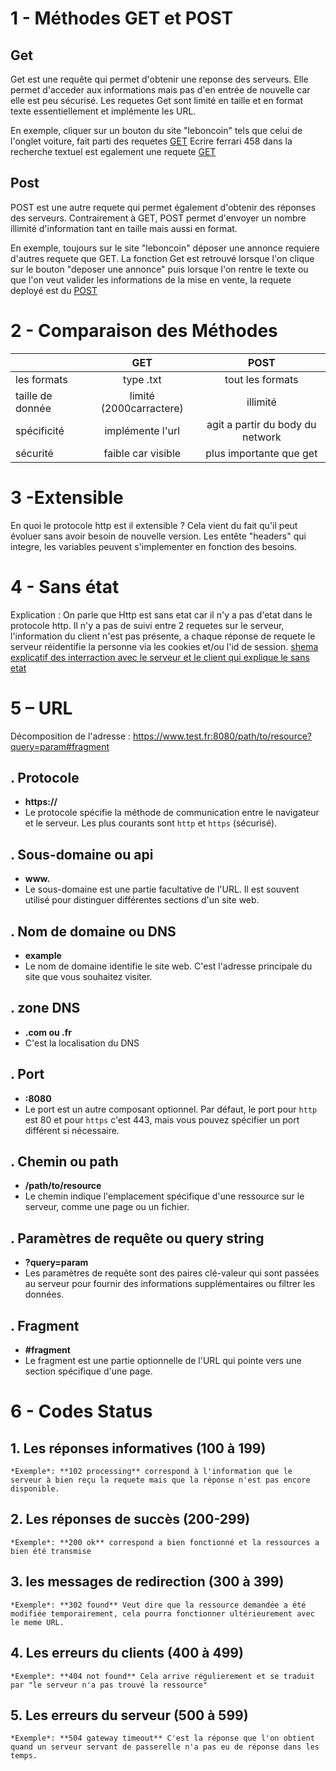 # 1 - Méthodes GET et POST

## Get 
Get est une requête qui permet d'obtenir une reponse des serveurs.
	Elle permet d'acceder aux informations mais pas d'en entrée de nouvelle car elle est peu sécurisé.
	Les requetes Get sont limité en taille et en format texte essentiellement et implémente les URL.
	
En exemple, cliquer sur un bouton du site "leboncoin" tels que celui de l'onglet voiture, fait parti des requetes [GET](https://www.leboncoin.fr/voitures/offres?locations) Ecrire ferrari 458 dans la recherche textuel est egalement une requete [GET](https://www.leboncoin.fr/recherche?category=2&text=ferrari+458)

## Post
POST est une autre requete qui permet également d'obtenir des réponses des serveurs.
Contrairement à GET, POST permet d'envoyer un nombre illimité d'information tant en taille mais aussi en format.

En exemple, toujours sur le site "leboncoin" déposer une annonce requiere d'autres requete que GET.
La fonction Get est retrouvé lorsque l'on clique sur le bouton "deposer une annonce" puis lorsque l'on rentre le texte ou que l'on veut valider les informations de la mise en vente, la requete deployé est du [POST](https://www.leboncoin.fr/deposer-une-annonce)





# 2 - Comparaison des Méthodes

|       | GET | POST |
|:------|:---------:|:----------:|
|les formats|type .txt|tout les formats|
|taille de donnée|limité (2000carractere)|illimité|
|spécificité|implémente l'url|agit a partir du body du network|
|sécurité|faible car visible|plus importante que get|





# 3 -Extensible

En quoi le protocole http est il extensible ?
	Cela vient du fait qu'il peut évoluer sans avoir besoin de nouvelle version.
	Les entête "headers" qui integre, les variables peuvent s'implementer en fonction des besoins.
	
	
	
	
# 4 - Sans état

Explication :
	On parle que Http est sans etat car il n'y a pas d'etat dans le protocole http. Il n'y a pas de suivi entre 2 requetes sur le serveur, l'information du client n'est pas présente, a chaque réponse de requete le serveur réidentifie la personne via les cookies et/ou l'id de session.
	[shema explicatif des interraction avec le serveur et le client qui explique le sans etat](https://docs.google.com/document/d/1JLvWOxeNOCab81PBlJ6wduIFFk0TPR5RLJqAxNqsRd4/edit)
	
	
	
	
# 5 – URL

Décomposition de l'adresse : https://www.test.fr:8080/path/to/resource?query=param#fragment

## . **Protocole**
   - **https://**
   - Le protocole spécifie la méthode de communication entre le navigateur et le serveur. Les plus courants sont `http` et `https` (sécurisé).

## . **Sous-domaine ou api**
   - **www.**
   - Le sous-domaine est une partie facultative de l'URL. Il est souvent utilisé pour distinguer différentes sections d'un site web.

## . **Nom de domaine ou DNS**
   - **example**
   - Le nom de domaine identifie le site web. C'est l'adresse principale du site que vous souhaitez visiter.

## . **zone DNS**
   - **.com ou .fr**
   - C'est la localisation du DNS
## . **Port**
   - **:8080**
   - Le port est un autre composant optionnel. Par défaut, le port pour `http` est 80 et pour `https` c'est 443, mais vous pouvez spécifier un port différent si nécessaire.

## . **Chemin ou path**
   - **/path/to/resource**
   - Le chemin indique l'emplacement spécifique d'une ressource sur le serveur, comme une page ou un fichier.

## . **Paramètres de requête ou query string**
   - **?query=param**
   - Les paramètres de requête sont des paires clé-valeur qui sont passées au serveur pour fournir des informations supplémentaires ou filtrer les données.

## . **Fragment**
   - **#fragment**
   - Le fragment est une partie optionnelle de l'URL qui pointe vers une section spécifique d'une page.





# 6 - Codes Status

## 1. Les réponses informatives (100 à 199)
	*Exemple*: **102 processing** correspond à l'information que le serveur à bien reçu la requete mais que la réponse n'est pas encore disponible.

## 2. Les réponses de succès (200-299)
	*Exemple*: **200 ok** correspond a bien fonctionné et la ressources a bien été transmise
	
## 3. les messages de redirection (300 à 399)
	*Exemple*: **302 found** Veut dire que la ressource demandée a été modifiée temporairement, cela pourra fonctionner ultérieurement avec le meme URL.


## 4. Les erreurs du clients (400 à 499)
	*Exemple*: **404 not found** Cela arrive régulierement et se traduit par "le serveur n'a pas trouvé la ressource"

## 5. Les erreurs du serveur (500 à 599)
	*Exemple*: **504 gateway timeout** C'est la réponse que l'on obtient quand un serveur servant de passerelle n'a pas eu de réponse dans les temps.
	
	




	

